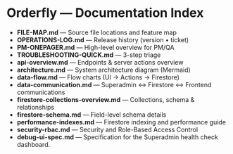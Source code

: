 # Orderfly — Documentation Index

- **FILE-MAP.md** — Source file locations and feature map  
- **OPERATIONS-LOG.md** — Release history (version • ticket)  
- **PM-ONEPAGER.md** — High-level overview for PM/QA  
- **TROUBLESHOOTING-QUICK.md** — 3-step triage  
- **api-overview.md** — Endpoints & server actions overview  
- **architecture.md** — System architecture diagram (Mermaid)  
- **data-flow.md** — Flow charts (UI → Actions → Firestore)  
- **data-communication.md** — Superadmin ↔ Firestore ↔ Frontend communications  
- **firestore-collections-overview.md** — Collections, schema & relationships  
- **firestore-schema.md** — Field-level schema details  
- **performance-indexes.md** — Firestore indexing and performance guide  
- **security-rbac.md** — Security and Role-Based Access Control
- **debug-ui-spec.md** — Specification for the Superadmin health check dashboard.

